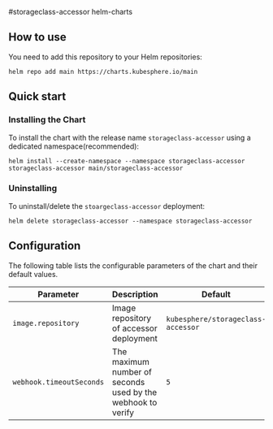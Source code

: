 #storageclass-accessor helm-charts

## How to use 
You need to add this repository to your Helm repositories:
```shell
helm repo add main https://charts.kubesphere.io/main
```

## Quick start 

### Installing the Chart

To install the chart with the release name `storageclass-accessor` using a dedicated namespace(recommended):

```shell
helm install --create-namespace --namespace storageclass-accessor storageclass-accessor main/storageclass-accessor
```

### Uninstalling

To uninstall/delete the `stoargeclass-accessor` deployment:

```shell
helm delete storageclass-accessor --namespace storageclass-accessor
```

## Configuration

The following table lists the configurable parameters of the chart and their default values.

Parameter | Description | Default
--- | --- | ---
`image.repository` | Image repository of accessor deployment | `kubesphere/storageclass-accessor`
`webhook.timeoutSeconds` | The maximum number of seconds used by the webhook to verify | `5`